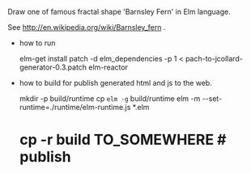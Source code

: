 Draw one of famous fractal shape 'Barnsley Fern' in Elm language.

See http://en.wikipedia.org/wiki/Barnsley_fern .

* how to run

    elm-get install
    patch -d elm_dependencies -p 1 < pach-to-jcollard-generator-0.3.patch
    elm-reactor

* how to build for publish generated html and js to the web.

    mkdir -p build/runtime
    cp `elm -g` build/runtime
    elm -m --set-runtime=./runtime/elm-runtime.js \*.elm
    # cp -r build TO_SOMEWHERE # publish
